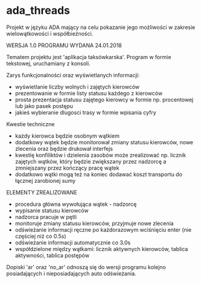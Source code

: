 # ada_threads
Projekt w języku ADA mający na celu pokazanie jego możliwości w zakresie wielowątkowości i współbieżności.

WERSJA 1.0 PROGRAMU WYDANA 24.01.2018

Tematem projektu jest 'aplikacja taksówkarska'.
Program w formie tekstowej, uruchamiany z konsoli.

Zarys funkcjonalności oraz wyświetlanych informacji:
 - wyświetlanie liczby wolnych i zajętych kierowców
 - prezentowanie w formie listy statusu każdego z kierowców
 - prosta prezentacja statusu zajętego kierowcy w formie np. procentowej lub jako pasek postępu
 - jakieś wybieranie dlugosci trasy w formie wpisania cyfry

Kwestie techniczne
 - każdy kierowca będzie osobnym wątkiem
 - dodatkowy wątek będzie monitorował zmiany statusu kierowców, nowe zlecenia oraz będzie drukował interfejs
 - kwestię konfiliktów i dzielenia zasobów może zrealizować np. licznik zajętych wątków, który będzie zwiększany przez nadzorcę a zmniejszany przez kończący pracę wątek
 - dodatkowo wątki mogą też na koniec dodawać koszt transportu do łącznej zarobionej sumy
 
ELEMENTY ZREALIZOWANE
 - procedura główna wywołująca wątek - nadzorcę
 - wypisanie statusu kierowców
 - nadzorca pracuje w pętli
 - monitoruje zmiany statusu kierowców, przyjmuje nowe zlecenia
 - odświeżanie informacji ręczne po każdorazowym wciśnięciu enter (nie częściej niż co 0.5s)
 - odświeżanie informacji automatycznie co 3.0s
 - współdzielone między wątkami: licznik aktywnych kierowców, tablica aktywności, tablica postępów
 
 Dopiski 'ar' oraz 'no_ar' odnoszą się do wersji programu kolejno posiadających i nieposiadających auto odświeżania.
